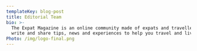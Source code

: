 ```yaml
---
templateKey: blog-post
title: Editorial Team
bio: >-
  The Expat Magazine is an online community made of expats and travellers who
  write and share tips, news and experiences to help you travel and live abroad.
Photo: /img/logo-final.png
---
```


